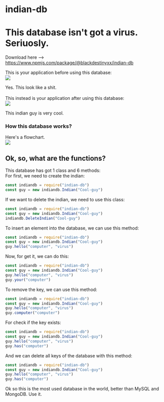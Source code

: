 # indian-db
This database isn't got a virus. Seriuosly.
=======

Download here --> https://www.npmjs.com/package/@blackdestinyxx/indian-db

This is your application before using this database:<br>
![](https://i.imgur.com/vO3hgUy.png)

Yes. This look like a shit.
<br><br>
This instead is your application after using this database:<br>
![](https://i.imgur.com/iOwg8lW.png)

This indian guy is very cool.
<br>
### How this database works?
Here's a flowchart.<br>
![](https://i.imgur.com/3ZmIKo8.jpg)
## Ok, so, what are the functions?
This database has got 1 class and 6 methods:<br>
For first, we need to create the indian:
```javascript
const indiandb = require("indian-db")
const guy = new indiandb.Indian("Cool-guy")
```
If we want to delete the indian, we need to use this class:
```javascript
const indiandb = require("indian-db")
const guy = new indiandb.Indian("Cool-guy")
indiandb.DeleteIndian("Cool-guy")
```
To insert an element into the database, we can use this method:
```javascript
const indiandb = require("indian-db")
const guy = new indiandb.Indian("Cool-guy")
guy.hello("computer", "virus")
```
Now, for get it, we can do this:
```javascript
const indiandb = require("indian-db")
const guy = new indiandb.Indian("Cool-guy")
guy.hello("computer", "virus")
guy.your("computer")
```
To remove the key, we can use this method:
```javascript
const indiandb = require("indian-db")
const guy = new indiandb.Indian("Cool-guy")
guy.hello("computer", "virus")
guy.computer("computer")
```
For check if the key exists:
```javascript
const indiandb = require("indian-db")
const guy = new indiandb.Indian("Cool-guy")
guy.hello("computer", "virus")
guy.has("computer")
```
And we can delete all keys of the database with this method:
```javascript
const indiandb = require("indian-db")
const guy = new indiandb.Indian("Cool-guy")
guy.hello("computer", "virus")
guy.has("computer")
```

Ok so this is the most used database in the world, better than MySQL and MongoDB. Use it.
